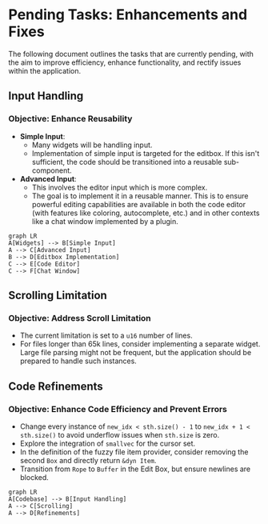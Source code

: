 # Pending Tasks: Enhancements and Fixes
The following document outlines the tasks that are currently pending, with the aim to improve efficiency, enhance functionality, and rectify issues within the application.

## Input Handling
### Objective: Enhance Reusability
- **Simple Input**:
    - Many widgets will be handling input.
    - Implementation of simple input is targeted for the editbox. If this isn't sufficient, the code should be transitioned into a reusable sub-component.
- **Advanced Input**:
    - This involves the editor input which is more complex.
    - The goal is to implement it in a reusable manner. This is to ensure powerful editing capabilities are available in both the code editor (with features like coloring, autocomplete, etc.) and in other contexts like a chat window implemented by a plugin.

```mermaid
graph LR
A[Widgets] --> B[Simple Input]
A --> C[Advanced Input]
B --> D[Editbox Implementation]
C --> E[Code Editor]
C --> F[Chat Window]
```

## Scrolling Limitation
### Objective: Address Scroll Limitation
- The current limitation is set to a `u16` number of lines.
- For files longer than 65k lines, consider implementing a separate widget. Large file parsing might not be frequent, but the application should be prepared to handle such instances.

## Code Refinements
### Objective: Enhance Code Efficiency and Prevent Errors
- Change every instance of `new_idx < sth.size() - 1` to `new_idx + 1 < sth.size()` to avoid underflow issues when `sth.size` is zero.
- Explore the integration of `smallvec` for the cursor set.
- In the definition of the fuzzy file item provider, consider removing the second `Box` and directly return `&dyn Item`.
- Transition from `Rope` to `Buffer` in the Edit Box, but ensure newlines are blocked.
```mermaid
graph LR
A[Codebase] --> B[Input Handling]
A --> C[Scrolling]
A --> D[Refinements]
```